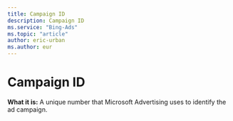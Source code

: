 ```yaml
---
title: Campaign ID
description: Campaign ID
ms.service: "Bing-Ads"
ms.topic: "article"
author: eric-urban
ms.author: eur
---
```


# Campaign ID

**What it is:** A unique number that Microsoft Advertising uses to identify the ad campaign.


